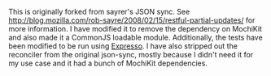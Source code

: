 This is originally forked from sayrer's JSON sync.  See http://blog.mozilla.com/rob-sayre/2008/02/15/restful-partial-updates/ for more information.  I have modified it to remove the dependency on MochiKit and also made it a CommonJS loadable module.  Additionally, the tests have been modified to be run using [Expresso](http://github.com/visionmedia/expresso).  I have also stripped out the reconciler from the original json-sync, mostly because I didn't need it for my use case and it had a bunch of MochiKit dependencies.